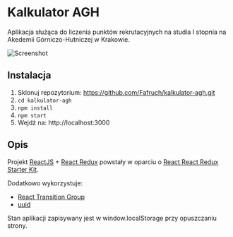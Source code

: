# Kalkulator AGH
Aplikacja służąca do liczenia punktów rekrutacyjnych na studia I stopnia na Akedemii Górniczo-Hutniczej w Krakowie.

![Screenshot](https://cdn.pbrd.co/images/GBNMd3q.png)

 ## Instalacja

1.  Sklonuj repozytorium: https://github.com/Fafruch/kalkulator-agh.git
2.  `cd kalkulator-agh`
3. `npm install`
4. `npm start`
5.  Wejdź na: http://localhost:3000

## Opis

Projekt [ReactJS](http://facebook.github.io/react/index.html) + [React Redux](https://github.com/reactjs/react-redux)
powstały w oparciu o [React React Redux Starter Kit](https://github.com/davezuko/react-redux-starter-kit).  

Dodatkowo wykorzystuje:
* [React Transition Group](https://github.com/reactjs/react-transition-group/tree/v1-stable)
* [uuid](https://github.com/kelektiv/node-uuid)

Stan aplikacji zapisywany jest w window.localStorage przy opuszczaniu strony.
